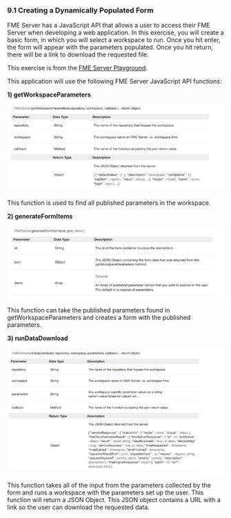 ### 9.1 Creating a Dynamically Populated Form

FME Server has a JavaScript API that allows a user to access their
FME Server when developing a web application. In this exercise, you will
create a basic form, in which you will select a workspace to run. Once
you hit enter, the form will appear with the parameters populated. Once
you hit return, there will be a link to download the requested file.

This exercise is from the [FME Server Playground](https://playground.fmeserver.com/javascript/job-submission/populate-forms-dynamically/).

This application will use the following FME Server JavaScript API functions:

**1) getWorkspaceParameters**

![](./Images/9.1.1.GetWorkspaceParameters.png)

This function is used to find all published parameters in the workspace.

**2) generateFormItems**

![](./Images/9.1.2.generateFormItems2.png)

This function can take the published parameters found in getWorkspaceParameters and creates a form with the published parameters.  

**3) runDataDownload**

![](./Images/9.1.3.DataDownload2.png)

This function takes all of the input from the parameters collected by the form and runs a workspace with the parameters set up the user. This function will return a JSON Object. This JSON object contains a URL with a link so the user can download the requested data.  
